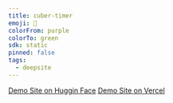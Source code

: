 ```yaml
---
title: cuber-timer
emoji: 🐳
colorFrom: purple
colorTo: green
sdk: static
pinned: false
tags:
  - deepsite
---
```


[Demo Site on Huggin Face](https://huggingface.co/spaces/irraju/cuber-timer)
[Demo Site on Vercel](https://cube-timer-free.vercel.app/)